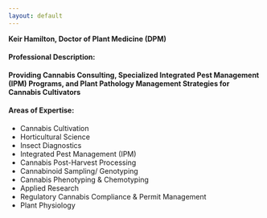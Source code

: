 ```yaml
---
layout: default
---
```


**Keir Hamilton, Doctor of Plant Medicine (DPM)**


#### Professional Description: 
**Providing Cannabis Consulting, Specialized Integrated Pest Management (IPM) Programs, and Plant Pathology Management Strategies for Cannabis Cultivators**

#### Areas of Expertise:
* Cannabis Cultivation
* Horticultural Science
* Insect Diagnostics
* Integrated Pest Management (IPM)
* Cannabis Post-Harvest Processing
* Cannabinoid Sampling/ Genotyping
* Cannabis Phenotyping & Chemotyping
* Applied Research
* Regulatory Cannabis Compliance & Permit Management 
* Plant Physiology
